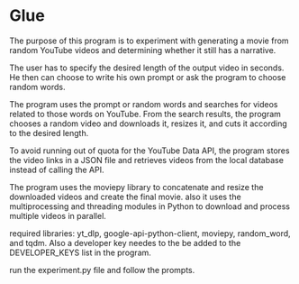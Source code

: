 # Glue
The purpose of this program is to experiment with generating a movie from random YouTube videos and determining whether it still has a narrative.

The user has to specify the desired length of the output video in seconds. He then can choose to write his own prompt or ask the program to choose random words.

The program uses the prompt or random words and searches for videos related to those words on YouTube. From the search results, the program chooses a random video and downloads it, resizes it, and cuts it according to the desired length.

To avoid running out of quota for the YouTube Data API, the program stores the video links in a JSON file and retrieves videos from the local database instead of calling the API.

The program uses the moviepy library to concatenate and resize the downloaded videos and create the final movie. also it uses the multiprocessing and threading modules in Python to download and process multiple videos in parallel.

required libraries: yt_dlp, google-api-python-client, moviepy, random_word, and tqdm. Also a developer key needes to the be added to the DEVELOPER_KEYS list in the program.

run the experiment.py file and follow the prompts.

